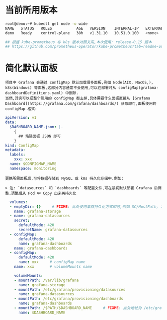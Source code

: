 # 当前所用版本

```bash
root@demo:~# kubectl get node -o wide
NAME   STATUS   ROLES           AGE   VERSION    INTERNAL-IP   EXTERNAL-IP   OS-IMAGE             KERNEL-VERSION     CONTAINER-RUNTIME
demo   Ready    control-plane   38h   v1.31.10   10.51.0.100   <none>        Ubuntu 24.04.2 LTS   6.8.0-62-generic   containerd://1.7.27

## 根据 kube-prometheus 与 k8s 版本对照关系,本次使用: release-0.15 版本
## https://github.com/prometheus-operator/kube-prometheus?tab=readme-ov-file#compatibility
```


# 简化默认面板

    项目中 Grafana 会通过 configMap 默认加载很多面板,例如 Node(AIX, MacOS,), k8s(Windows) 等面板,这部分内容通常不会使用,可以在部署时从 configMap(grafana-dashboardDefinitions.yaml) 中删除.
    当然,其实可以把整个引用的 configMap 都去掉,具体需要什么面板直接从 [Grafana Dashboard](https://grafana.com/grafana/dashboards/) 获取即可,面板使用的 configMap 格式:

```yaml
apiVersion: v1              
data:                       
  $DASHBOARD_NAME.json: |-
    {
      ## 粘贴面板 JSON 即可
    }
kind: ConfigMap             
metadata:
  labels:               
    xxx: xxx
  name: $CONFIGMAP_NAME
  namespace: monitoring
```

    更换所需面板后,可将数据存储到 MySQL 或 k8s 持久化存储中.例如:

    > 注: `datasources` 和 `dashboards` 等配置文件,可在最初默认部署 Grafana 后调整,调整后从 Pod 中 Copy 出来再持久化

```yaml
  volumes:
  - emptyDir: {}     # FIXME: 此处使用集群持久化方式即可,例如 SC/HostPath, 本次 emptyDir 仅用于测试
    name: grafana-storage
  - name: grafana-datasources
    secret:
      defaultMode: 420
      secretName: grafana-datasources
  - configMap:
      defaultMode: 420
      name: grafana-dashboards
    name: grafana-dashboards
  - configMap:
      defaultMode: 420
      name: xxx     # configMap name
    name: xxx       # volumeMounts name

    volumeMounts:
    - mountPath: /var/lib/grafana
      name: grafana-storage
    - mountPath: /etc/grafana/provisioning/datasources
      name: grafana-datasources
    - mountPath: /etc/grafana/provisioning/dashboards
      name: grafana-dashboards
    - mountPath: /$PATH/$DASHBOARD_NAME     # FIXME: 此处地址为 /etc/grafana/provisioning/dashboards 配置的面板存放路径
      name: $DASHBOARD_NAME
```

